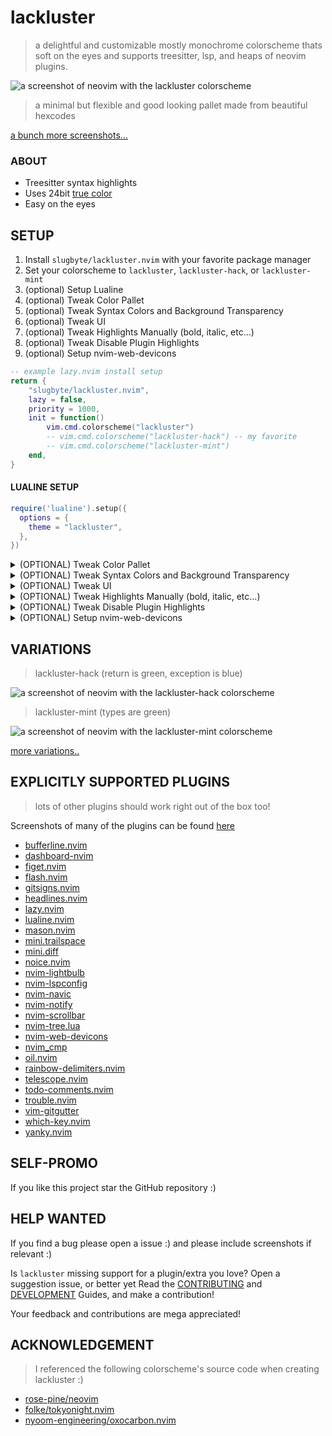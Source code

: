 # lackluster
> a delightful and customizable mostly monochrome colorscheme thats soft on the eyes and supports treesitter, lsp, and heaps of neovim plugins.

![a screenshot of neovim with the lackluster colorscheme](https://raw.githubusercontent.com/slugbyte/lackluster.nvim/main/asset/lackluster.png)

> a minimal but flexible and good looking pallet made from beautiful hexcodes

[a bunch more screenshots...](https://github.com/slugbyte/lackluster.nvim/blob/main/SCREENSHOT.md)

### ABOUT
* Treesitter syntax highlights
* Uses 24bit [true color](https://en.wikipedia.org/wiki/ANSI_escape_code#24-bit)
* Easy on the eyes

## SETUP
1. Install `slugbyte/lackluster.nvim` with your favorite package manager
2. Set your colorscheme to `lackluster`, `lackluster-hack`, or `lackluster-mint`
3. (optional) Setup Lualine
5. (optional) Tweak Color Pallet
6. (optional) Tweak Syntax Colors and Background Transparency
7. (optional) Tweak UI
8. (optional) Tweak Highlights Manually (bold, italic, etc...)
9. (optional) Tweak Disable Plugin Highlights
10. (optional) Setup nvim-web-devicons

```lua 
-- example lazy.nvim install setup
return {
    "slugbyte/lackluster.nvim",
    lazy = false,
    priority = 1000,
    init = function()
        vim.cmd.colorscheme("lackluster")
        -- vim.cmd.colorscheme("lackluster-hack") -- my favorite
        -- vim.cmd.colorscheme("lackluster-mint")
    end,
}
```

#### LUALINE SETUP
```lua
require('lualine').setup({
  options = {
    theme = "lackluster",
  },
})
```

<details>
  <summary>(OPTIONAL) Tweak Color Pallet</summary>

> !! `setup()` **MUST** be called before setting your colorscheme !!

```lua 
local lackluster = require("lackluster")

-- !must called setup() before setting the colorscheme!
lackluster.setup({
    -- tweak_color allows you to overwrite the default colors in the lackluster theme
    tweak_color = {
        -- you can set a value to a custom hexcode like' #aaaa77' (hashtag required)
        -- or if the value is 'default' or nil it will use lackluster's default color
        -- lack = "#aaaa77",
        lack = "default", 
        luster = "default",
        orange = "default",
        yellow = "default",
        green = "default",
        blue = "default",
        red = "default",
        -- WARN: Watchout! messing with grays is probs a bad idea, its very easy to shoot yourself in the foot!
        -- black = "default",
        -- gray1 = "default",
        -- gray2 = "default",
        -- gray3 = "default",
        -- gray4 = "default",
        -- gray5 = "default",
        -- gray6 = "default",
        -- gray7 = "default",
        -- gray8 = "default",
        -- gray9 = "default",

    },
})

-- !must set colorscheme after calling setup()!
vim.cmd.colorscheme("lackluster")
```

</details>

<details>
  <summary>(OPTIONAL) Tweak Syntax Colors and Background Transparency</summary>

> !! `setup()` **MUST** be called before setting your colorscheme !!

```lua 
local lackluster = require("lackluster")

local color = lackluster.color -- blue, green, red, orange, black, lack, luster, gray1-9

-- !must called setup() before setting the colorscheme!
lackluster.setup({
    -- You can overwrite the following syntax colors by setting them to one of...
    --   1) a hexcode like "#a1b2c3" for a custom color.
    --   2) "default" or nil will just use whatever lackluster's default is.
    tweak_syntax = {
        string = "default",
        -- string = "#a1b2c3", -- custom hexcode
        -- string = color.green, -- lackluster color
        string_escape = "default",
        comment = "default",
        builtin = "default", -- builtin modules and functions
        type = "default",
        keyword = "default",
        keyword_return = "default",
        keyword_exception = "default",
    },
    -- You can overwrite the following background colors by setting them to one of...
    --   1) a hexcode like "#a1b2c3" for a custom color
    --   2) "none" for transparency
    --   3) "default" or nil will just use whatever lackluster's default is.
    tweak_background = {
        normal = 'default',    -- main background
        -- normal = 'none',    -- transparent
        -- normal = '#a1b2c3',    -- hexcode 
        -- normal = color.green,    -- lackluster color
        telescope = 'default', -- telescope
        menu = 'default',      -- nvim_cmp, wildmenu ... (bad idea to transparent)
        popup = 'default',     -- lazy, mason, whichkey ... (bad idea to transparent)
    },
})

-- !must set colorscheme after calling setup()!
vim.cmd.colorscheme("lackluster")
```

> Example transparent background `setup()`
```lua 
--  When testing transparent backgrounds I found that comments where often hard to read, 
--  and menus didn't look good but using setup() tweaks you can easily address that!
local lackluster = require("lackluster")

-- !must called setup() before setting the colorscheme!
lackluster.setup({
    tweak_syntax = {
        comment = lackluster.color.gray4, -- or gray5
    },
    tweak_background = {
        normal = 'none',
        telescope = 'none',
        menu = lackluster.color.gray3,
        popup = 'default',
    },
})

-- !must set colorscheme after calling setup()!
vim.cmd.colorscheme("lackluster")
```
</details>

<details>
  <summary>(OPTIONAL) Tweak UI</summary>

> !! `setup()` **MUST** be called before setting your colorscheme !!

```lua 
local lackluster = require("lackluster")

-- !must called setup() before setting the colorscheme!
lackluster.setup({
    tweak_ui = {
        disable_undercurl = false, -- set to true if you want underline instead of undercurl
        enable_end_of_buffer = false, -- set to true to show the end_of_buffer ~ symbols in the gutter
    },
})

-- !must set colorscheme after calling setup()!
vim.cmd.colorscheme("lackluster")
```

</details>

<details>
  <summary>(OPTIONAL) Tweak Highlights Manually (bold, italic, etc...)</summary>

```lua
local lackluster = require("lackluster")

-- !must called setup() before setting the colorscheme!
lackluster.setup({
    -- tweak_highlight allows you to update or overwrite the value passed into
    -- vim.api.nvim_set_hl which allows you to have complete control over modifying all
    -- highlights on a granular level.
    tweak_highlight = {
      -- modify @keyword's highlights to be bold and italic
      ["@keyword"] = {
        overwrite = false, -- overwrite falsey will extend/update lackluster's defaults (nil also does this)
        bold = true,
        italic = true,
        -- see `:help nvim_set_hl` for all possible keys
      },
      -- overwrite @function to link to @keyword
      ["@function"] = {
        overwrite = true, -- overwrite == true will force overwrite lackluster's default highlights
        link = "@keyword",
      },
    },
})

-- !must set colorscheme after calling setup()!
vim.cmd.colorscheme("lackluster")
```
</details>

<details>
  <summary>(OPTIONAL) Tweak Disable Plugin Highlights</summary>

> !! `setup()` **MUST** be called before setting your colorscheme !!

```lua
local lackluster = require("lackluster")

-- if for some reason you want to disable the highlights related to a specific plugin you 
-- can set any of these to true and the highlights will not be set

-- !must called setup() before setting the colorscheme!
lackluster.setup({
    disable_plugin = {
        bufferline = false,
        cmp = false,
        dashboard = false,
        flash = false,
        git_gutter = false,
        git_signs = false,
        headline = false,
        lazy = false,
        lightbulb = false,
        lsp_config = false,
        mason = false,
        mini_diff = false,
        navic = false,
        noice = false,
        notify = false,
        oil = false,
        rainbow_delimiter = false, -- if you want color-rainbows you should disable this
        scollbar = false,
        telescope = false,
        todo_comments = false,
        tree = false,
        trouble = false,
        which_key = false,
        yanky = false,
    },
})

-- !must set colorscheme after calling setup()!
vim.cmd.colorscheme("lackluster")
```
  </details>

<details>
  <summary>(OPTIONAL) Setup nvim-web-devicons</summary>

```lua 

-- nvim-web-devicons does not play well with colorschemes so if lackluster style icons
-- run the following setup before you load lackluster.
local lackluster = require("lackluster")
-- !must called setup() before setting the colorscheme!
require('nvim-web-devicons').setup({
    color_icons = false,
    override = {
        ["default_icon"] = {
            color = lackluster.color.gray4,
            name = "Default",
        }
    }
})
vim.cmd.colorscheme("lackluster")
```

</details>

## VARIATIONS
> lackluster-hack (return is green, exception is blue)

![a screenshot of neovim with the lackluster-hack colorscheme](https://raw.githubusercontent.com/slugbyte/lackluster.nvim/main/asset/img/theme/lackluster-hack.png)

> lackluster-mint (types are green)

![a screenshot of neovim with the lackluster-mint colorscheme](https://raw.githubusercontent.com/slugbyte/lackluster.nvim/main/asset/img/theme/lackluster-mint.png)

[more variations..](https://github.com/slugbyte/lackluster.nvim/blob/main/SCREENSHOT.md#experimental-variations)

## EXPLICITLY SUPPORTED PLUGINS
> lots of other plugins should work right out of the box too!

Screenshots of many of the plugins can be found [here](https://github.com/slugbyte/lackluster.nvim/blob/main/SCREENSHOT.md)

* [bufferline.nvim](https://github.com/akinsho/bufferline.nvim)
* [dashboard-nvim](https://github.com/nvimdev/dashboard-nvim)
* [figet.nvim](https://github.com/j-hui/fidget.nvim)
* [flash.nvim](https://github.com/folke/flash.nvim)
* [gitsigns.nvim](https://github.com/lewis6991/gitsigns.nvim)
* [headlines.nvim](https://github.com/lukas-reineke/headlines.nvim)
* [lazy.nvim](https://github.com/folke/lazy.nvim)
* [lualine.nvim](https://github.com/nvim-lualine/lualine.nvim)
* [mason.nvim](https://github.com/williamboman/mason.nvim)
* [mini.trailspace](https://github.com/echasnovski/mini.nvim/blob/main/readmes/mini-trailspace.md)
* [mini.diff](https://github.com/echasnovski/mini.nvim/blob/main/readmes/mini-diff.md)
* [noice.nvim](https://github.com/folke/noice.nvim)
* [nvim-lightbulb](https://github.com/kosayoda/nvim-lightbulb)
* [nvim-lspconfig](https://github.com/neovim/nvim-lspconfig)
* [nvim-navic](https://github.com/SmiteshP/nvim-navic)
* [nvim-notify](https://github.com/rcarriga/nvim-notify)
* [nvim-scrollbar](https://github.com/petertriho/nvim-scrollbar)
* [nvim-tree.lua](https://github.com/nvim-tree/nvim-tree.lua/tree/master?tab=readme-ov-file)
* [nvim-web-devicons](https://github.com/nvim-tree/nvim-web-devicons)
* [nvim\_cmp](https://github.com/hrsh7th/nvim-cmp)
* [oil.nvim](https://github.com/stevearc/oil.nvim)
* [rainbow-delimiters.nvim](https://github.com/HiPhish/rainbow-delimiters.nvim)
* [telescope.nvim](https://github.com/nvim-telescope/telescope.nvim)
* [todo-comments.nvim](https://github.com/folke/todo-comments.nvim)
* [trouble.nvim](https://github.com/folke/trouble.nvim)
* [vim-gitgutter](https://github.com/airblade/vim-gitgutter)
* [which-key.nvim](https://github.com/folke/which-key.nvim)
* [yanky.nvim](https://github.com/gbprod/yanky.nvim)

## SELF-PROMO
If you like this project star the GitHub repository :)

## HELP WANTED
If you find a bug please open a issue :) and please include screenshots if relevant :)

Is `lackluster` missing support for a plugin/extra you love? Open a suggestion issue, or
better yet Read the [CONTRIBUTING](https://github.com/slugbyte/lackluster.nvim/blob/main/CONTRIBUTING.md) 
and [DEVELOPMENT](https://github.com/slugbyte/lackluster.nvim/blob/main/DEVELOPMENT.md) Guides,
and make a contribution!

Your feedback and contributions are mega appreciated!

## ACKNOWLEDGEMENT
> I referenced the following colorscheme's source code when creating lackluster :)
* [rose-pine/neovim](https://github.com/rose-pine/neovim)
* [folke/tokyonight.nvim](https://github.com/folke/tokyonight.nvim/tree/main)
* [nyoom-engineering/oxocarbon.nvim](https://github.com/nyoom-engineering/oxocarbon.nvim)
